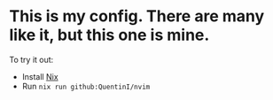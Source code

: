 # This is my config. There are many like it, but this one is mine.

To try it out:

- Install [Nix](https://nixos.org/download.html)
- Run `nix run github:QuentinI/nvim`
